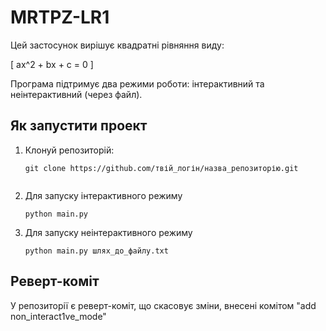 # MRTPZ-LR1


Цей застосунок вирішує квадратні рівняння виду:

\[
ax^2 + bx + c = 0
\]

Програма підтримує два режими роботи: інтерактивний та неінтерактивний (через файл).

## Як запустити проект

1. Клонуй репозиторій:
   ```
   git clone https://github.com/твій_логін/назва_репозиторію.git
   

2. Для запуску інтерактивного режиму
   ```
   python main.py

3. Для запуску неінтерактивного режиму
   ```
   python main.py шлях_до_файлу.txt

## Реверт-коміт
У репозиторії є реверт-коміт, що скасовує зміни, внесені комітом "add non_interact1ve_mode"
